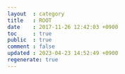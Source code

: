 ```yaml
---
layout  : category
title   : ROOT
date    : 2017-11-26 12:42:03 +0900
toc     : true
public  : true
comment : false
updated : 2023-04-23 14:52:49 +0900
regenerate: true
---
```

